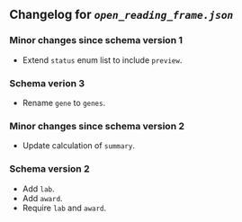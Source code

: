 ## Changelog for *`open_reading_frame.json`*

### Minor changes since schema version 1

* Extend `status` enum list to include `preview`.

### Schema verion 3

* Rename `gene` to `genes`.

### Minor changes since schema version 2

* Update calculation of `summary`.

### Schema version 2

* Add `lab`.
* Add `award`.
* Require `lab` and `award`.
